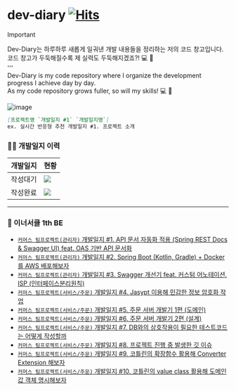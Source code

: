 # dev-diary [![Hits](https://hits.seeyoufarm.com/api/count/incr/badge.svg?url=https%3A%2F%2Fgithub.com%2Fhyunolike%2Fdev-diary&count_bg=%235CB7BE&title_bg=%23555555&icon=buzzfeed.svg&icon_color=%23E7E7E7&title=%EB%B0%A9%EB%AC%B8%EC%9E%90+%EC%88%98&edge_flat=false)](https://hits.seeyoufarm.com)
> [!IMPORTANT]
> Dev-Diary는 하루하루 새롭게 일궈낸 개발 내용들을 정리하는 저의 코드 창고입니다. <br/>
> 코드 창고가 두둑해질수록 제 실력도 두둑해지겠죠?! 💻 🚀 <br/>
> ''' <br/>
> Dev-Diary is my code repository where I organize the development progress I achieve day by day. <br/>
> As my code repository grows fuller, so will my skills! 💻 🚀 <br/>

![image](https://github.com/user-attachments/assets/3df431eb-fd87-4af0-999b-e57710b2c606)

```md
[프로젝트명 `개발일지 #1` `개발일지명`]
ex. 실시간 반응형 추천 개발일지 #1. 프로젝트 소개
```

### 👨‍🌾 개발일지 이력
|개발일지|현황|
|-|-|
|작성대기|![](https://img.shields.io/github/issues/hyunolike/dev-diary.svg)|
|작성완료|![](https://img.shields.io/github/issues-closed/hyunolike/dev-diary.svg)|
---
### 🌱 이너서클 1th BE
- [`커머스 팀프로젝트(관리자)` 개발일지 #1. API 문서 자동화 적용 (Spring REST Docs & Swagger UI) feat. OAS 기반 API 문서화](https://github.com/hyunolike/dev-diary/blob/develop/inner-circle/API%20%EB%AC%B8%EC%84%9C%20%EC%9E%90%EB%8F%99%ED%99%94%20%EC%A0%81%EC%9A%A9%20(Spring%20REST%20Docs%20%26%20Swagger%20UI)%20feat.%20OAS%20%EA%B8%B0%EB%B0%98%20API%20%EB%AC%B8%EC%84%9C%ED%99%94.md)
- [`커머스 팀프로젝트(관리자)` 개발일지 #2. Spring Boot (Kotlin, Gradle) + Docker 를 AWS 배포해보자](https://github.com/hyunolike/dev-diary/blob/develop/inner-circle/Spring%20Boot%20(Kotlin%2C%20Gradle)%20%2B%20Docker%20%EB%A5%BC%20AWS%20%EB%B0%B0%ED%8F%AC%ED%95%B4%EB%B3%B4%EC%9E%90.md)
- [`커머스 팀프로젝트(관리자)` 개발일지 #3. Swagger 개선기 feat. 커스텀 어노테이션, ISP (인터페이스분리원칙)](https://github.com/hyunolike/dev-diary/blob/develop/inner-circle/Swagger%20%EA%B0%9C%EC%84%A0%EA%B8%B0%20feat.%20%EC%BB%A4%EC%8A%A4%ED%85%80%20%EC%96%B4%EB%85%B8%ED%85%8C%EC%9D%B4%EC%85%98%2C%20ISP%20(%EC%9D%B8%ED%84%B0%ED%8E%98%EC%9D%B4%EC%8A%A4%EB%B6%84%EB%A6%AC%EC%9B%90%EC%B9%99).md)
- [`커머스 팀프로젝트(서비스/주문)` 개발일지 #4. Jasypt 이용해 민감한 정보 암호화 작업](https://github.com/hyunolike/dev-diary/blob/develop/inner-circle/Jasypt%20%EC%9D%B4%EC%9A%A9%ED%95%B4%20%EB%AF%BC%EA%B0%90%ED%95%9C%20%EC%A0%95%EB%B3%B4%20%EC%95%94%ED%98%B8%ED%99%94%20%EC%9E%91%EC%97%85.md)
- [`커머스 팀프로젝트(서비스/주문)` 개발일지 #5. 주문 서버 개발기 1편 (도메인)](https://github.com/hyunolike/dev-diary/blob/develop/inner-circle/%EC%A3%BC%EB%AC%B8%20%EC%84%9C%EB%B2%84%20%EA%B0%9C%EB%B0%9C%EA%B8%B0%201%ED%8E%B8%20(%EB%8F%84%EB%A9%94%EC%9D%B8).md)
- [`커머스 팀프로젝트(서비스/주문)` 개발일지 #6. 주문 서버 개발기 2편 (설계)](https://github.com/hyunolike/dev-diary/blob/develop/inner-circle/%EC%A3%BC%EB%AC%B8%20%EC%84%9C%EB%B2%84%20%EA%B0%9C%EB%B0%9C%EA%B8%B0%202%ED%8E%B8%20(%EC%84%A4%EA%B3%84).md)
- [`커머스 팀프로젝트(서비스/주문)` 개발일지 #7. DB와의 상호작용이 필요한 테스트코드는 어떻게 작성할까](https://github.com/hyunolike/dev-diary/blob/develop/inner-circle/DB%EC%99%80%EC%9D%98%20%EC%83%81%ED%98%B8%EC%9E%91%EC%9A%A9%EC%9D%B4%20%ED%95%84%EC%9A%94%ED%95%9C%20%ED%85%8C%EC%8A%A4%ED%8A%B8%EC%BD%94%EB%93%9C%EB%8A%94%20%EC%96%B4%EB%96%BB%EA%B2%8C%20%EC%9E%91%EC%84%B1%ED%95%A0%EA%B9%8C.md)
- [`커머스 팀프로젝트(서비스/주문)` 개발일지 #8. 프로젝트 진행 중 발생한 깃 이슈](https://github.com/hyunolike/dev-diary/blob/develop/inner-circle/%ED%94%84%EB%A1%9C%EC%A0%9D%ED%8A%B8%20%EC%A7%84%ED%96%89%20%EC%A4%91%20%EB%B0%9C%EC%83%9D%ED%95%9C%20%EA%B9%83%20%EC%9D%B4%EC%8A%88.md)
- [`커머스 팀프로젝트(서비스/주문)` 개발일지 #9. 코틀린의 확장함수 활용해 Converter Extension 해보자](https://github.com/hyunolike/dev-diary/blob/develop/inner-circle/%EC%BD%94%ED%8B%80%EB%A6%B0%EC%9D%98%20%ED%99%95%EC%9E%A5%ED%95%A8%EC%88%98%20%ED%99%9C%EC%9A%A9%ED%95%B4%20Converter%20Extension%20%ED%95%B4%EB%B3%B4%EC%9E%90.md)
- [`커머스 팀프로젝트(서비스/주문)` 개발일지 #10. 코틀린의 value class 활용해 도메인 값 객체 명시해보자](https://github.com/hyunolike/dev-diary/blob/develop/inner-circle/%EC%BD%94%ED%8B%80%EB%A6%B0%EC%9D%98%20value%20class%20%ED%99%9C%EC%9A%A9%ED%95%B4%20%EB%8F%84%EB%A9%94%EC%9D%B8%20%EA%B0%92%20%EA%B0%9D%EC%B2%B4%20%EB%AA%85%EC%8B%9C%ED%95%B4%EB%B3%B4%EC%9E%90.md)
